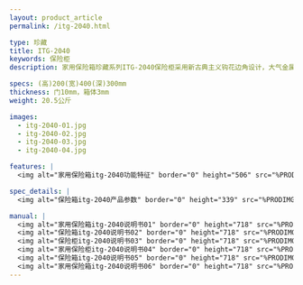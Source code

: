 ```yaml
---
layout: product_article
permalink: /itg-2040.html

type: 珍藏
title: ITG-2040
keywords: 保险柜
description: 家用保险箱珍藏系列ITG-2040保险柜采用新古典主义钩花边角设计，大气金属色，精美皱纹古铜色喷塑，耐腐防锈，全钢实心门栓以及超强防盗系数。

specs: (高)200(宽)400(深)300mm
thickness: 门10mm，箱体3mm
weight: 20.5公斤

images:
  - itg-2040-01.jpg
  - itg-2040-02.jpg
  - itg-2040-03.jpg
  - itg-2040-04.jpg

features: |
  <img alt="家用保险箱itg-2040功能特征" border="0" height="506" src="%PRODIMGS%/itg-2040-gn.jpg" width="538" />

spec_details: |
  <img alt="保险箱itg-2040产品参数" border="0" height="339" src="%PRODIMGS%/itg-2040-cpcs.jpg" width="538" />

manual: |
  <img alt="家用保险箱itg-2040说明书01" border="0" height="718" src="%PRODIMGS%/itg-sm01.jpg" width="538" />  
  <img alt="保险箱itg-2040说明书02" border="0" height="718" src="%PRODIMGS%/itg-sm02.jpg" width="538" />  
  <img alt="保险柜itg-2040说明书03" border="0" height="718" src="%PRODIMGS%/itg-sm03.jpg" width="538" />  
  <img alt="家用保险柜itg-2040说明书04" border="0" height="718" src="%PRODIMGS%/itg-sm04.jpg" width="538" />  
  <img alt="保险箱itg-2040说明书05" border="0" height="718" src="%PRODIMGS%/itg-sm05.jpg" width="538" />  
  <img alt="家用保险箱itg-2040说明书06" border="0" height="718" src="%PRODIMGS%/itg-sm06.jpg" width="538" />
---
```

